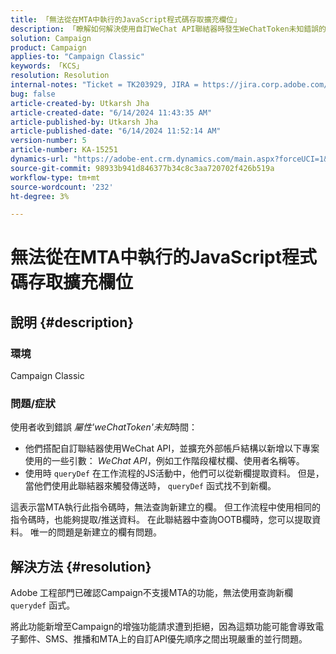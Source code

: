 ```yaml
---
title: 「無法從在MTA中執行的JavaScript程式碼存取擴充欄位」
description: 「瞭解如何解決使用自訂WeChat API聯結器時發生WeChatToken未知錯誤的問題。」
solution: Campaign
product: Campaign
applies-to: "Campaign Classic"
keywords: 「KCS」
resolution: Resolution
internal-notes: "Ticket = TK203929, JIRA = https://jira.corp.adobe.com/browse/NEO-20460, https://jira.corp.adobe.com/browse/NEO-20648"
bug: false
article-created-by: Utkarsh Jha
article-created-date: "6/14/2024 11:43:35 AM"
article-published-by: Utkarsh Jha
article-published-date: "6/14/2024 11:52:14 AM"
version-number: 5
article-number: KA-15251
dynamics-url: "https://adobe-ent.crm.dynamics.com/main.aspx?forceUCI=1&pagetype=entityrecord&etn=knowledgearticle&id=5684ae4f-432a-ef11-840a-000d3a5a67ba"
source-git-commit: 98933b941d846377b34c8c3aa720702f426b519a
workflow-type: tm+mt
source-wordcount: '232'
ht-degree: 3%

---
```


# 無法從在MTA中執行的JavaScript程式碼存取擴充欄位

## 說明 {#description}


### <b>環境</b>

Campaign Classic



### <b>問題/症狀</b>

使用者收到錯誤 *屬性&#39;weChatToken&#39;未知*&#x200B;時間：

- 他們搭配自訂聯結器使用WeChat API，並擴充外部帳戶結構以新增以下專案使用的一些引數： *WeChat API*，例如工作階段權杖欄、使用者名稱等。
- 使用時 `queryDef` 在工作流程的JS活動中，他們可以從新欄提取資料。 但是，當他們使用此聯結器來觸發傳送時， `queryDef` 函式找不到新欄。




這表示當MTA執行此指令碼時，無法查詢新建立的欄。 但工作流程中使用相同的指令碼時，也能夠提取/推送資料。 在此聯結器中查詢OOTB欄時，您可以提取資料。 唯一的問題是新建立的欄有問題。


## 解決方法 {#resolution}




Adobe<b> </b>工程部門已確認Campaign不支援MTA的功能，無法使用查詢新欄 `querydef` 函式。



將此功能新增至Campaign的增強功能請求遭到拒絕，因為這類功能可能會導致電子郵件、SMS、推播和MTA上的自訂API優先順序之間出現嚴重的並行問題。
